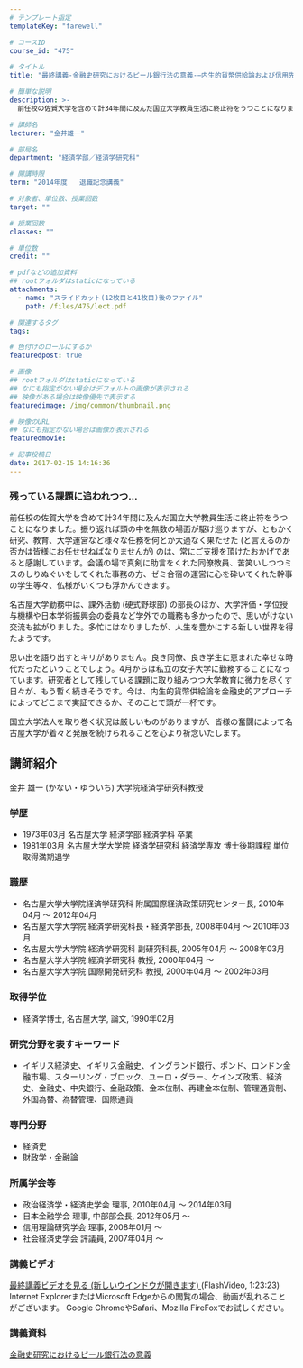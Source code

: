 ```yaml
---
# テンプレート指定
templateKey: "farewell"

# コースID
course_id: "475"

# タイトル
title: "最終講義-金融史研究におけるピール銀行法の意義-−内生的貨幣供給論および信用先行説の視点を取り込んで−"

# 簡単な説明
description: >-
  前任校の佐賀大学を含めて計34年間に及んだ国立大学教員生活に終止符をうつことになりました。振り返れば頭の中を無数の場面が駆け巡りますが、ともかく研究、教育、大学運営など様々な任務を何とか大過なく果...

# 講師名
lecturer: "金井雄一"

# 部局名
department: "経済学部／経済学研究科"

# 開講時限
term: "2014年度	退職記念講義"

# 対象者、単位数、授業回数
target: ""

# 授業回数
classes: ""

# 単位数
credit: ""

# pdfなどの追加資料
## rootフォルダはstaticになっている
attachments: 
  - name: "スライドカット(12枚目と41枚目)後のファイル" 
    path: /files/475/lect.pdf

# 関連するタグ
tags:

# 色付けのロールにするか
featuredpost: true

# 画像
## rootフォルダはstaticになっている
## なにも指定がない場合はデフォルトの画像が表示される
## 映像がある場合は映像優先で表示する
featuredimage: /img/common/thumbnail.png

# 映像のURL
## なにも指定がない場合は画像が表示される
featuredmovie: 

# 記事投稿日
date: 2017-02-15 14:16:36
---
```


### 残っている課題に追われつつ...

前任校の佐賀大学を含めて計34年間に及んだ国立大学教員生活に終止符をうつことになりました。振り返れば頭の中を無数の場面が駆け巡りますが、ともかく研究、教育、大学運営など様々な任務を何とか大過なく果たせた (と言えるのか否かは皆様にお任せせねばなりませんが) のは、常にご支援を頂けたおかげであると感謝しています。会議の場で真剣に助言をくれた同僚教員、苦笑いしつつミスのしりぬぐいをしてくれた事務の方、ゼミ合宿の運営に心を砕いてくれた幹事の学生等々、仏様がいくつも浮かんできます。

名古屋大学勤務中は、課外活動 (硬式野球部) の部長のほか、大学評価・学位授与機構や日本学術振興会の委員など学外での職務も多かったので、思いがけない交流も拡がりました。多忙にはなりましたが、人生を豊かにする新しい世界を得たようです。

思い出を語り出すとキリがありません。良き同僚、良き学生に恵まれた幸せな時代だったということでしょう。4月からは私立の女子大学に勤務することになっています。研究者として残している課題に取り組みつつ大学教育に微力を尽くす日々が、もう暫く続きそうです。今は、内生的貨幣供給論を金融史的アプローチによってどこまで実証できるか、そのことで頭が一杯です。

国立大学法人を取り巻く状況は厳しいものがありますが、皆様の奮闘によって名古屋大学が着々と発展を続けられることを心より祈念いたします。


## 講師紹介

金井 雄一 (かない・ゆういち) 大学院経済学研究科教授

### 学歴

* 1973年03月 名古屋大学 経済学部 経済学科 卒業
* 1981年03月 名古屋大学大学院 経済学研究科 経済学専攻 博士後期課程 単位取得満期退学

### 職歴

* 名古屋大学大学院経済学研究科 附属国際経済政策研究センター長, 2010年04月 ～ 2012年04月
* 名古屋大学大学院 経済学研究科長・経済学部長, 2008年04月 ～ 2010年03月
* 名古屋大学大学院 経済学研究科 副研究科長, 2005年04月 ～ 2008年03月
* 名古屋大学大学院 経済学研究科 教授, 2000年04月 ～
* 名古屋大学大学院 国際開発研究科 教授, 2000年04月 ～ 2002年03月

### 取得学位

* 経済学博士, 名古屋大学, 論文, 1990年02月

### 研究分野を表すキーワード

* イギリス経済史、イギリス金融史、イングランド銀行、ポンド、ロンドン金融市場、スターリング・ブロック、ユーロ・ダラー、ケインズ政策、経済史、金融史、中央銀行、金融政策、金本位制、再建金本位制、管理通貨制、外国為替、為替管理、国際通貨

### 専門分野

* 経済史
* 財政学・金融論

### 所属学会等

* 政治経済学・経済史学会 理事, 2010年04月 ～ 2014年03月
* 日本金融学会 理事, 中部部会長, 2012年05月 ～
* 信用理論研究学会 理事, 2008年01月 ～
* 社会経済史学会 評議員, 2007年04月 ～


### 講義ビデオ

<a href="http://nuvideo.media.nagoya-u.ac.jp/embed/b57deab80e3b37185a2e096b7dda7f8a5b3eb8c1" target="blank">最終講義ビデオを見る (新しいウインドウが開きます) </a> (FlashVideo, 1:23:23)
Internet ExplorerまたはMicrosoft Edgeからの閲覧の場合、動画が乱れることがございます。
Google ChromeやSafari、Mozilla FireFoxでお試しください。

### 講義資料

[金融史研究におけるピール銀行法の意義](/files/475/lect.pdf) 
